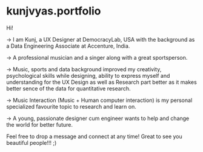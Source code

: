 # kunjvyas.portfolio
Hi! 

-> I am Kunj, a UX Designer at DemocracyLab, USA with the background as a Data Engineering Associate at Accenture, India. 

-> A professional musician and a singer along with a great sportsperson. 

-> Music, sports and data background improved my creativity, psychological skills while designing, ability to express myself and understanding for the UX Design as well as Research part better as it makes better sence of the data for quantitative research.

-> Music Interaction (Music + Human computer interaction) is my personal specialized favourite topic to research and learn on.

-> A young, passionate designer cum engineer wants to help and change the world for better future. 

Feel free to drop a message and connect at any time!
Great to see you beautiful people!!! ;)

